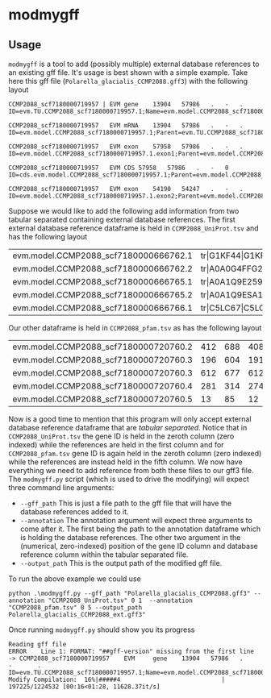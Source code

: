 # modmygff

## Usage

`modmygff` is a tool to add (possibly multiple) external database references to an existing gff file. It's usage is best shown with a simple example. Take here this gff file (`Polarella_glacialis_CCMP2088.gff3`) with the following layout
```
CCMP2088_scf7180000719957 | EVM	gene	13904	57986	.	-	.	ID=evm.TU.CCMP2088_scf7180000719957.1;Name=evm.model.CCMP2088_scf7180000719957.1

CCMP2088_scf7180000719957	EVM	mRNA	13904	57986	.	-	.	ID=evm.model.CCMP2088_scf7180000719957.1;Parent=evm.TU.CCMP2088_scf7180000719957.1;Name=evm.model.CCMP2088_scf7180000719957.1

CCMP2088_scf7180000719957	EVM	exon	57958	57986	.	-	.	ID=evm.model.CCMP2088_scf7180000719957.1.exon1;Parent=evm.model.CCMP2088_scf7180000719957.1

CCMP2088_scf7180000719957	EVM	CDS	57958	57986	.	-	0	ID=cds.evm.model.CCMP2088_scf7180000719957.1;Parent=evm.model.CCMP2088_scf7180000719957.1

CCMP2088_scf7180000719957	EVM	exon	54190	54247	.	-	.	ID=evm.model.CCMP2088_scf7180000719957.1.exon2;Parent=evm.model.CCMP2088_scf7180000719957.1
```
Suppose we would like to add the following add information from two tabular separated containing external database references. The first external database reference dataframe is held in `CCMP2088_UniProt.tsv` and has the following layout

|                                       |                                  |
| ------------------------------------- | -------------------------------- |
| evm.model.CCMP2088_scf7180000666762.1 | tr\|G1KF44\|G1KF44_ANOCA         |
| evm.model.CCMP2088_scf7180000666762.2 | tr\|A0A0G4FFG2\|A0A0G4FFG2_VITBC |
| evm.model.CCMP2088_scf7180000666765.1 | tr\|A0A1Q9E259\|A0A1Q9E259_SYMMI |
| evm.model.CCMP2088_scf7180000666765.2 | tr\|A0A1Q9ESA1\|A0A1Q9ESA1_SYMMI |
| evm.model.CCMP2088_scf7180000666766.1 | tr\|C5LC67\|C5LC67_PERM5         |

Our other dataframe is held in `CCMP2088_pfam.tsv` as has the following layout

|                                       |     |     |     |     |            |
| ------------------------------------- | --- | --- | --- | --- | ---------- |
| evm.model.CCMP2088_scf7180000720760.2 | 412 | 688 | 408 | 690 | PF07714.16 |
| evm.model.CCMP2088_scf7180000720760.3 | 196 | 604 | 191 | 604 | PF00501.27 |
| evm.model.CCMP2088_scf7180000720760.3 | 612 | 677 | 612 | 677 | PF13193.5  |
| evm.model.CCMP2088_scf7180000720760.4 | 281 | 314 | 274 | 320 | PF07973.13 |
| evm.model.CCMP2088_scf7180000720760.5 | 13  | 85  | 12  | 85  | PF01423.21 |

Now is a good time to mention that this program will only accept external database reference dataframe that are *tabular separated*. Notice that in `CCMP2088_UniProt.tsv` the gene ID is held in the zeroth column (zero indexed) while the references are held in the first column and for `CCMP2088_pfam.tsv` gene ID is again held in the zeroth column (zero indexed) while the references are instead held in the fifth column. We now have everything we need to add reference from both these files to our gff3 file. The `modmygff.py` script (which is used to drive the modifying) will expect three command line arguments:
- `--gff_path` This is just a file path to the gff file that will have the database references added to it.
- `--annotation` The annotation argument will expect three arguments to come after it. The first being the path to the annotation dataframe which is holding the database references. The other two argument in the (numerical, zero-indexed) position of the gene ID column and database reference column within the tabular separated file.
- `--output_path` This is the output path of the modified gff file.

To run the above example we could use
```
python .\modmygff.py --gff_path "Polarella_glacialis_CCMP2088.gff3" --annotation "CCMP2088_UniProt.tsv" 0 1  --annotation "CCMP2088_pfam.tsv" 0 5 --output_path Polarella_glacialis_CCMP2088_ext.gff3"
```
Once running `modmygff.py` should show you its progress
```
Reading gff file
ERROR    Line 1: FORMAT: "##gff-version" missing from the first line
-> CCMP2088_scf7180000719957    EVM     gene    13904   57986   .       -       .       ID=evm.TU.CCMP2088_scf7180000719957.1;Name=evm.model.CCMP2088_scf7180000719957.1
Modify Compilation:  16%|#####4                            | 197225/1224532 [00:16<01:28, 11628.37it/s]
```